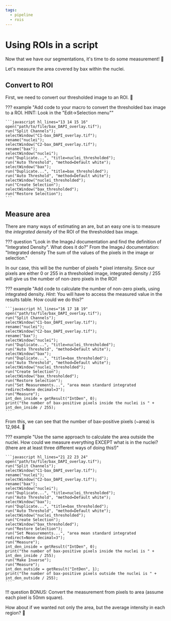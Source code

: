 ```yaml
---
tags:
  - pipeline
  - rois
---
```

# Using ROIs in a script

Now that we have our segmentations, it's time to do some measurement! :triangular_ruler:

Let's measure the area covered by bax within the nuclei.

## Convert to ROI

First, we need to convert our thresholded image to an ROI. :thinking:

??? example "Add code to your macro to convert the thresholded bax image to a ROI. HINT: Look in the "Edit->Selection menu""

    ```javascript hl_lines="13 14 15 16"
    open("path/to/file/bax_DAPI_overlay.tif");
    run("Split Channels");
    selectWindow("C1-bax_DAPI_overlay.tif");
    rename("nuclei");
    selectWindow("C2-bax_DAPI_overlay.tif");
    rename("bax");
    selectWindow("nuclei");
    run("Duplicate...", "title=nuclei_thresholded");
    run("Auto Threshold", "method=Default white");
    selectWindow("bax");
    run("Duplicate...", "title=bax_thresholded");
    run("Auto Threshold", "method=Default white");
    selectWindow("nuclei_thresholded");
    run("Create Selection");
    selectWindow("bax_thresholded");
    run("Restore Selection");
    ```

## Measure area

There are many ways of estimating an are, but an easy one is to
measure the *integrated density* of the ROI of the thresholded bax image.

??? question "Look in the ImageJ documentation and find the definition of "Integrated Density". What does it do?"
    From the ImageJ documentation: "Integrated density The sum of the values of
    the pixels in the image or selection."

 In our case, this will be the number of pixels * pixel intensity. Since our
 pixels are either 0 or 255 in a thresholded image, integrated density / 255
 will give us the number of non-zero pixels in the ROI!

??? example "Add code to calculate the number of non-zero pixels, using integrated density. *Hint*: You will have to access the measured value in the results table. How could we do this?"

    ```javascript hl_lines="16 17 18 19"
    open("path/to/file/bax_DAPI_overlay.tif");
    run("Split Channels");
    selectWindow("C1-bax_DAPI_overlay.tif");
    rename("nuclei");
    selectWindow("C2-bax_DAPI_overlay.tif");
    rename("bax");
    selectWindow("nuclei");
    run("Duplicate...", "title=nuclei_thresholded");
    run("Auto Threshold", "method=Default white");
    selectWindow("bax");
    run("Duplicate...", "title=bax_thresholded");
    run("Auto Threshold", "method=Default white");
    selectWindow("nuclei_thresholded");
    run("Create Selection");
    selectWindow("bax_thresholded");
    run("Restore Selection");
    run("Set Measurements...", "area mean standard integrated redirect=None decimal=3");
    run("Measure");
    int_den_inside = getResult("IntDen", 0);
    print("the number of bax-positive pixels inside the nuclei is " + int_den_inside / 255);
    ```

From this, we can see that the number of bax-positive pixels (~area) is 12,984. :tada:

??? example "Use the same approach to calculate the area outside the nuclei. How could we measure everything EXCEPT what is in the nuclei? (there are at least three different ways of doing this!)"

    ```javascript hl_lines="21 22 23 24"
    open("path/to/file/bax_DAPI_overlay.tif");
    run("Split Channels");
    selectWindow("C1-bax_DAPI_overlay.tif");
    rename("nuclei");
    selectWindow("C2-bax_DAPI_overlay.tif");
    rename("bax");
    selectWindow("nuclei");
    run("Duplicate...", "title=nuclei_thresholded");
    run("Auto Threshold", "method=Default white");
    selectWindow("bax");
    run("Duplicate...", "title=bax_thresholded");
    run("Auto Threshold", "method=Default white");
    selectWindow("nuclei_thresholded");
    run("Create Selection");
    selectWindow("bax_thresholded");
    run("Restore Selection");
    run("Set Measurements...", "area mean standard integrated redirect=None decimal=3");
    run("Measure");
    int_den_inside = getResult("IntDen", 0);
    print("the number of bax-positive pixels inside the nuclei is " + int_den_inside / 255);
    run("Make Inverse");
    run("Measure");
    int_den_outside = getResult("IntDen", 1);
    print("the number of bax-positive pixels outside the nuclei is " + int_den_outside / 255);
    ```

!!! question
    BONUS: Convert the measurement from pixels to area (assume each pixel is 50nm square).

How about if we wanted not only the area, but the average intensity in each
region? :thinking:
